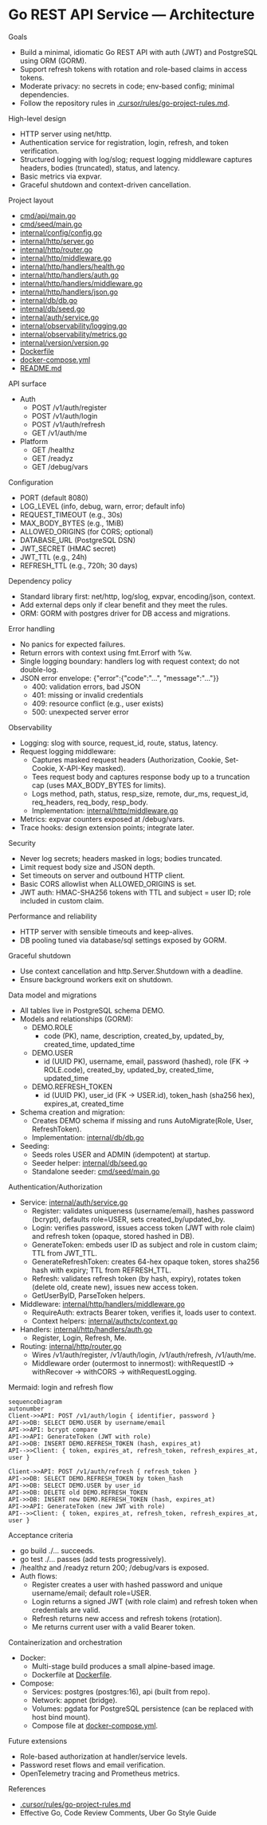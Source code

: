# Go REST API Service — Architecture

Goals

- Build a minimal, idiomatic Go REST API with auth (JWT) and PostgreSQL using ORM (GORM).
- Support refresh tokens with rotation and role-based claims in access tokens.
- Moderate privacy: no secrets in code; env-based config; minimal dependencies.
- Follow the repository rules in [.cursor/rules/go-project-rules.md](.cursor/rules/go-project-rules.md).

High-level design

- HTTP server using net/http.
- Authentication service for registration, login, refresh, and token verification.
- Structured logging with log/slog; request logging middleware captures headers, bodies (truncated), status, and latency.
- Basic metrics via expvar.
- Graceful shutdown and context-driven cancellation.

Project layout

- [cmd/api/main.go](cmd/api/main.go)
- [cmd/seed/main.go](cmd/seed/main.go)
- [internal/config/config.go](internal/config/config.go)
- [internal/http/server.go](internal/http/server.go)
- [internal/http/router.go](internal/http/router.go)
- [internal/http/middleware.go](internal/http/middleware.go)
- [internal/http/handlers/health.go](internal/http/handlers/health.go)
- [internal/http/handlers/auth.go](internal/http/handlers/auth.go)
- [internal/http/handlers/middleware.go](internal/http/handlers/middleware.go)
- [internal/http/handlers/json.go](internal/http/handlers/json.go)
- [internal/db/db.go](internal/db/db.go)
- [internal/db/seed.go](internal/db/seed.go)
- [internal/auth/service.go](internal/auth/service.go)
- [internal/observability/logging.go](internal/observability/logging.go)
- [internal/observability/metrics.go](internal/observability/metrics.go)
- [internal/version/version.go](internal/version/version.go)
- [Dockerfile](Dockerfile)
- [docker-compose.yml](docker-compose.yml)
- [README.md](README.md)

API surface

- Auth
  - POST /v1/auth/register
  - POST /v1/auth/login
  - POST /v1/auth/refresh
  - GET /v1/auth/me
- Platform
  - GET /healthz
  - GET /readyz
  - GET /debug/vars

Configuration

- PORT (default 8080)
- LOG_LEVEL (info, debug, warn, error; default info)
- REQUEST_TIMEOUT (e.g., 30s)
- MAX_BODY_BYTES (e.g., 1MiB)
- ALLOWED_ORIGINS (for CORS; optional)
- DATABASE_URL (PostgreSQL DSN)
- JWT_SECRET (HMAC secret)
- JWT_TTL (e.g., 24h)
- REFRESH_TTL (e.g., 720h; 30 days)

Dependency policy

- Standard library first: net/http, log/slog, expvar, encoding/json, context.
- Add external deps only if clear benefit and they meet the rules.
- ORM: GORM with postgres driver for DB access and migrations.

Error handling

- No panics for expected failures.
- Return errors with context using fmt.Errorf with %w.
- Single logging boundary: handlers log with request context; do not double-log.
- JSON error envelope: {"error":{"code":"...", "message":"..."}}
  - 400: validation errors, bad JSON
  - 401: missing or invalid credentials
  - 409: resource conflict (e.g., user exists)
  - 500: unexpected server error

Observability

- Logging: slog with source, request_id, route, status, latency.
- Request logging middleware:
  - Captures masked request headers (Authorization, Cookie, Set-Cookie, X-API-Key masked).
  - Tees request body and captures response body up to a truncation cap (uses MAX_BODY_BYTES for limits).
  - Logs method, path, status, resp_size, remote, dur_ms, request_id, req_headers, req_body, resp_body.
  - Implementation: [internal/http/middleware.go](internal/http/middleware.go)
- Metrics: expvar counters exposed at /debug/vars.
- Trace hooks: design extension points; integrate later.

Security

- Never log secrets; headers masked in logs; bodies truncated.
- Limit request body size and JSON depth.
- Set timeouts on server and outbound HTTP client.
- Basic CORS allowlist when ALLOWED_ORIGINS is set.
- JWT auth: HMAC-SHA256 tokens with TTL and subject = user ID; role included in custom claim.

Performance and reliability

- HTTP server with sensible timeouts and keep-alives.
- DB pooling tuned via database/sql settings exposed by GORM.

Graceful shutdown

- Use context cancellation and http.Server.Shutdown with a deadline.
- Ensure background workers exit on shutdown.

Data model and migrations

- All tables live in PostgreSQL schema DEMO.
- Models and relationships (GORM):
  - DEMO.ROLE
    - code (PK), name, description, created_by, updated_by, created_time, updated_time
  - DEMO.USER
    - id (UUID PK), username, email, password (hashed), role (FK -> ROLE.code), created_by, updated_by, created_time, updated_time
  - DEMO.REFRESH_TOKEN
    - id (UUID PK), user_id (FK -> USER.id), token_hash (sha256 hex), expires_at, created_time
- Schema creation and migration:
  - Creates DEMO schema if missing and runs AutoMigrate(Role, User, RefreshToken).
  - Implementation: [internal/db/db.go](internal/db/db.go)
- Seeding:
  - Seeds roles USER and ADMIN (idempotent) at startup.
  - Seeder helper: [internal/db/seed.go](internal/db/seed.go)
  - Standalone seeder: [cmd/seed/main.go](cmd/seed/main.go)

Authentication/Authorization

- Service: [internal/auth/service.go](internal/auth/service.go)
  - Register: validates uniqueness (username/email), hashes password (bcrypt), defaults role=USER, sets created_by/updated_by.
  - Login: verifies password, issues access token (JWT with role claim) and refresh token (opaque, stored hashed in DB).
  - GenerateToken: embeds user ID as subject and role in custom claim; TTL from JWT_TTL.
  - GenerateRefreshToken: creates 64-hex opaque token, stores sha256 hash with expiry; TTL from REFRESH_TTL.
  - Refresh: validates refresh token (by hash, expiry), rotates token (delete old, create new), issues new access token.
  - GetUserByID, ParseToken helpers.
- Middleware: [internal/http/handlers/middleware.go](internal/http/handlers/middleware.go)
  - RequireAuth: extracts Bearer token, verifies it, loads user to context.
  - Context helpers: [internal/authctx/context.go](internal/authctx/context.go)
- Handlers: [internal/http/handlers/auth.go](internal/http/handlers/auth.go)
  - Register, Login, Refresh, Me.
- Routing: [internal/http/router.go](internal/http/router.go)
  - Wires /v1/auth/register, /v1/auth/login, /v1/auth/refresh, /v1/auth/me.
  - Middleware order (outermost to innermost): withRequestID → withRecover → withCORS → withRequestLogging.

Mermaid: login and refresh flow

```mermaid
sequenceDiagram
autonumber
Client->>API: POST /v1/auth/login { identifier, password }
API->>DB: SELECT DEMO.USER by username/email
API->>API: bcrypt compare
API->>API: GenerateToken (JWT with role)
API->>DB: INSERT DEMO.REFRESH_TOKEN (hash, expires_at)
API-->>Client: { token, expires_at, refresh_token, refresh_expires_at, user }

Client->>API: POST /v1/auth/refresh { refresh_token }
API->>DB: SELECT DEMO.REFRESH_TOKEN by token_hash
API->>DB: SELECT DEMO.USER by user_id
API->>DB: DELETE old DEMO.REFRESH_TOKEN
API->>DB: INSERT new DEMO.REFRESH_TOKEN (hash, expires_at)
API->>API: GenerateToken (new JWT with role)
API-->>Client: { token, expires_at, refresh_token, refresh_expires_at, user }
```

Acceptance criteria

- go build ./... succeeds.
- go test ./... passes (add tests progressively).
- /healthz and /readyz return 200; /debug/vars is exposed.
- Auth flows:
  - Register creates a user with hashed password and unique username/email; default role=USER.
  - Login returns a signed JWT (with role claim) and refresh token when credentials are valid.
  - Refresh returns new access and refresh tokens (rotation).
  - Me returns current user with a valid Bearer token.

Containerization and orchestration

- Docker:
  - Multi-stage build produces a small alpine-based image.
  - Dockerfile at [Dockerfile](Dockerfile).
- Compose:
  - Services: postgres (postgres:16), api (built from repo).
  - Network: appnet (bridge).
  - Volumes: pgdata for PostgreSQL persistence (can be replaced with host bind mount).
  - Compose file at [docker-compose.yml](docker-compose.yml).

Future extensions

- Role-based authorization at handler/service levels.
- Password reset flows and email verification.
- OpenTelemetry tracing and Prometheus metrics.

References

- [.cursor/rules/go-project-rules.md](.cursor/rules/go-project-rules.md)
- Effective Go, Code Review Comments, Uber Go Style Guide
